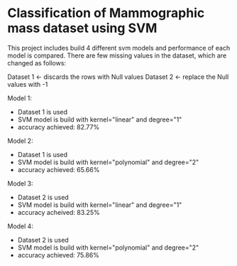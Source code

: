 # Classification of Mammographic mass dataset using SVM

This project includes build 4 different svm models and performance of each model is compared.
There are few missing values in the dataset, which are changed as follows:

Dataset 1 <- discards the rows with Null values
Dataset 2 <- replace the Null values with -1

Model 1:
 - Dataset 1 is used
 - SVM model is build with kernel="linear" and degree="1"
 - accuracy achieved: 82.77%
 
Model 2:
 - Dataset 1 is used
 - SVM model is build with kernel="polynomial" and degree="2"
 - accuracy achieved: 65.66%
 
Model 3:
 - Dataset 2 is used
 - SVM model is build with kernel="linear" and degree="1"
 - accuracy acheived: 83.25%
 
Model 4:
 - Dataset 2 is used
 - SVM model is build with kernel="polynomial" and degree="2"
 - accuracy achieved: 75.86%
